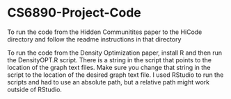 # CS6890-Project-Code
To run the code from the Hidden Communitites paper to the HiCode directory and follow the readme instructions in that directory

To run the code from the Density Optimization paper, install R and then run the DensityOPT.R script. There is a string in the script that points to the location of the graph text files. Make sure you change that string in the script to the location of the desired graph text file. I used RStudio to run the scripts and had to use an absolute path, but a relative path might work outside of RStudio.